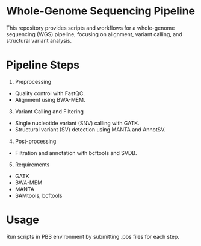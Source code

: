 # Whole-Genome Sequencing Pipeline
This repository provides scripts and workflows for a whole-genome sequencing (WGS) pipeline, focusing on alignment, variant calling, and structural variant analysis.

# Pipeline Steps
1. Preprocessing
  - Quality control with FastQC.
  - Alignment using BWA-MEM.

3. Variant Calling and Filtering
  - Single nucleotide variant (SNV) calling with GATK.
  - Structural variant (SV) detection using MANTA and AnnotSV.

4. Post-processing
  - Filtration and annotation with bcftools and SVDB.

5. Requirements
  - GATK
  - BWA-MEM
  - MANTA
  - SAMtools, bcftools

# Usage
Run scripts in PBS environment by submitting .pbs files for each step.
